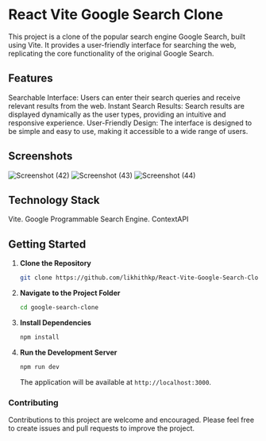 # React Vite Google Search Clone
This project is a clone of the popular search engine Google Search, built using Vite. It provides a user-friendly interface for searching the web, replicating the core functionality of the original Google Search.

## Features
Searchable Interface: Users can enter their search queries and receive relevant results from the web.
Instant Search Results: Search results are displayed dynamically as the user types, providing an intuitive and responsive experience.
User-Friendly Design: The interface is designed to be simple and easy to use, making it accessible to a wide range of users.

## Screenshots
![Screenshot (42)](https://github.com/likhithkp/React-Vite-Google-Search-Clone/assets/88890448/bf77b6c8-d260-4cb9-b781-b85df9495e98)
![Screenshot (43)](https://github.com/likhithkp/React-Vite-Google-Search-Clone/assets/88890448/f3c6b362-341e-43bf-aade-b67ae4a396bf)
![Screenshot (44)](https://github.com/likhithkp/React-Vite-Google-Search-Clone/assets/88890448/1439206a-c3f6-4043-b404-1ac477e47686)

## Technology Stack
  Vite.
  Google Programmable Search Engine.
  ContextAPI
  
## Getting Started

1. **Clone the Repository**

   ```bash
   git clone https://github.com/likhithkp/React-Vite-Google-Search-Clone.git
   ```

2. **Navigate to the Project Folder**

   ```bash
   cd google-search-clone
   ```

3. **Install Dependencies**

   ```bash
   npm install
   ```

4. **Run the Development Server**

   ```bash
   npm run dev
   ```

   The application will be available at `http://localhost:3000`.

### Contributing
Contributions to this project are welcome and encouraged. Please feel free to create issues and pull requests to improve the project.
